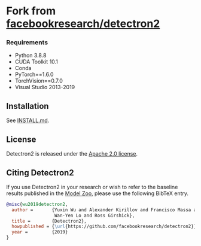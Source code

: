 # Fork from [facebookresearch/detectron2](https://github.com/facebookresearch/detectron2)

### Requirements
* Python 3.8.8
* CUDA Toolkit 10.1
* Conda
* PyTorch==1.6.0
* TorchVision==0.7.0
* Visual Studio 2013-2019


## Installation

See [INSTALL.md](INSTALL.md).


## License

Detectron2 is released under the [Apache 2.0 license](LICENSE).

## Citing Detectron2

If you use Detectron2 in your research or wish to refer to the baseline results published in the [Model Zoo](MODEL_ZOO.md), please use the following BibTeX entry.

```BibTeX
@misc{wu2019detectron2,
  author =       {Yuxin Wu and Alexander Kirillov and Francisco Massa and
                  Wan-Yen Lo and Ross Girshick},
  title =        {Detectron2},
  howpublished = {\url{https://github.com/facebookresearch/detectron2}},
  year =         {2019}
}
```
